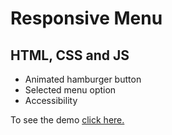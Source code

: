 # Responsive Menu
## HTML, CSS and JS

- Animated hamburger button
- Selected menu option
- Accessibility

To see the demo [click here.](https://ariele2002.github.io/)